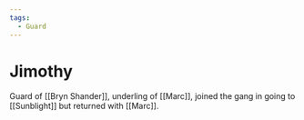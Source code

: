 ```yaml
---
tags:
  - Guard
---
```

# Jimothy 

Guard of [[Bryn Shander]], underling of [[Marc]], joined the gang in going to [[Sunblight]] but returned with [[Marc]].